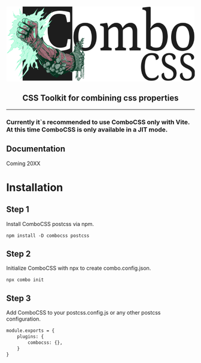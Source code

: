 <p align="center">    
    <picture>
        <source media="(prefers-color-scheme: dark)" srcset="./asset/logo-dark.svg" height="200px" alt="Logo">
        <source media="(prefers-color-scheme: light)" srcset="./asset/logo.svg" height="200px" alt="Logo">
        <img alt="Logo" src="./asset/logo.svg" height="200px">
    </picture>
</p>
<h2 align="center">
CSS Toolkit for combining css properties
</h2>

---

### Currently it`s recommended to use ComboCSS only with Vite.<br>At this time ComboCSS is only available in a JIT mode.

## Documentation

Coming 20XX

# Installation

## Step 1

Install ComboCSS postcss via npm.

    npm install -D combocss postcss

## Step 2

Initialize ComboCSS with npx to create combo.config.json.

    npx combo init

## Step 3

Add ComboCSS to your postcss.config.js or any other postcss configuration.

    module.exports = {
        plugins: {
            combocss: {},
        }
    }
